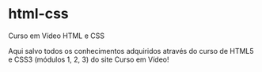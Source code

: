 # html-css
 Curso em Vídeo HTML  e CSS

Aqui salvo todos os conhecimentos adquiridos através do curso de HTML5 e CSS3 (módulos 1, 2, 3) do site Curso em Vídeo!
